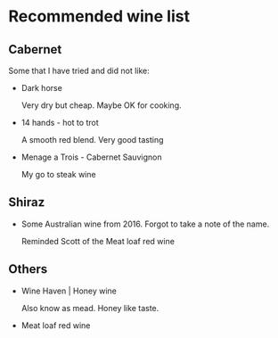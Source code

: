 # Recommended wine list

## Cabernet

Some that I have tried and did not like:

- Dark horse

  Very dry but cheap. Maybe OK for cooking.

- 14 hands - hot to trot

  A smooth red blend. Very good tasting

- Menage a Trois - Cabernet Sauvignon

  My go to steak wine

## Shiraz

- Some Australian wine from 2016. Forgot to take a note of the name.

  Reminded Scott of the Meat loaf red wine

## Others

- Wine Haven | Honey wine

  Also know as mead. Honey like taste.

- Meat loaf red wine